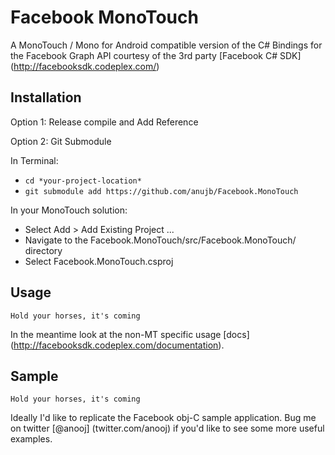 <h1> Facebook MonoTouch </h1>

A MonoTouch / Mono for Android compatible version of the C# Bindings for the Facebook Graph API courtesy of the 3rd party [Facebook C# SDK] (http://facebooksdk.codeplex.com/)

## Installation

Option 1: Release compile and Add Reference

Option 2: Git Submodule

In Terminal: 

- ```cd *your-project-location*```
- ```git submodule add https://github.com/anujb/Facebook.MonoTouch```

In your MonoTouch solution:

- Select Add > Add Existing Project ...
- Navigate to the Facebook.MonoTouch/src/Facebook.MonoTouch/ directory
- Select Facebook.MonoTouch.csproj

## Usage

```Hold your horses, it's coming```

In the meantime look at the non-MT specific usage [docs] (http://facebooksdk.codeplex.com/documentation).


## Sample

```Hold your horses, it's coming```

Ideally I'd like to replicate the Facebook obj-C sample application. Bug me on twitter [@anooj] (twitter.com/anooj) if you'd like to see some more useful examples.